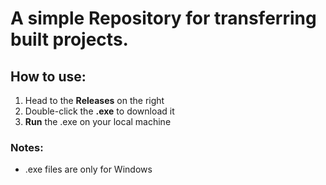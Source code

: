 # A simple Repository for transferring built projects.

## How to use:
1. Head to the **Releases** on the right
2. Double-click the **.exe** to download it
3. **Run** the .exe on your local machine


### Notes:
- .exe files are only for Windows
